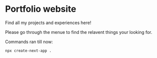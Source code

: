 # Portfolio website

Find all my projects and experiences here!

Please go through the menue to find the relavent things your looking for.

Commands ran till now:
```zsh
npx create-next-app .
```